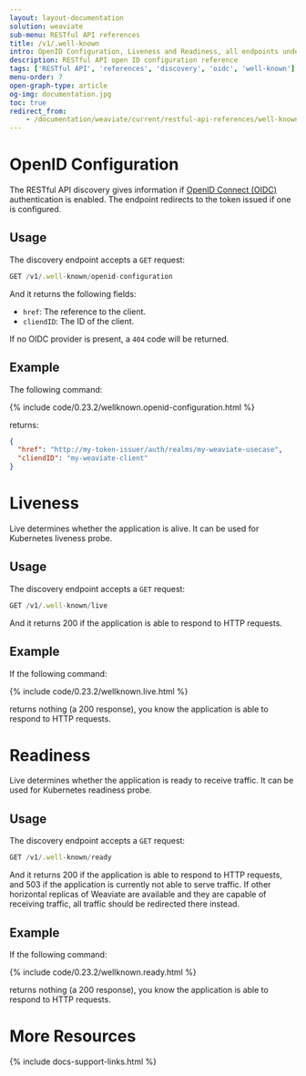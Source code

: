 ```yaml
---
layout: layout-documentation
solution: weaviate
sub-menu: RESTful API references
title: /v1/.well-known
intro: OpenID Configuration, Liveness and Readiness, all endpoints under the .well-known endpoint, give you information about the configuration and status of the Weaviate instance.
description: RESTful API open ID configuration reference
tags: ['RESTful API', 'references', 'discovery', 'oidc', 'well-known']
menu-order: 7
open-graph-type: article
og-img: documentation.jpg
toc: true
redirect_from:
    - /documentation/weaviate/current/restful-api-references/well-known.html
---
```


# OpenID Configuration
The RESTful API discovery gives information if [OpenID Connect (OIDC)](../configuration/authentication.html#openid-connect-oidc) authentication is enabled. The endpoint redirects to the token issued if one is configured.

## Usage

The discovery endpoint accepts a `GET` request:

```js
GET /v1/.well-known/openid-configuration
```

And it returns the following fields:
- `href`: The reference to the client.
- `cliendID`: The ID of the client.

If no OIDC provider is present, a `404` code will be returned.
  
## Example
The following command:

{% include code/0.23.2/wellknown.openid-configuration.html %}

returns:

```json
{
  "href": "http://my-token-issuer/auth/realms/my-weaviate-usecase",
  "cliendID": "my-weaviate-client"
}
```

# Liveness

Live determines whether the application is alive. It can be used for Kubernetes liveness probe.

## Usage

The discovery endpoint accepts a `GET` request:

```js
GET /v1/.well-known/live
```

And it returns 200 if the application is able to respond to HTTP requests.
  
## Example
If the following command:

{% include code/0.23.2/wellknown.live.html %}

returns nothing (a 200 response), you know the application is able to respond to HTTP requests.

# Readiness

Live determines whether the application is ready to receive traffic. It can be used for Kubernetes readiness probe.

## Usage

The discovery endpoint accepts a `GET` request:

```js
GET /v1/.well-known/ready
```

And it returns 200 if the application is able to respond to HTTP requests, and 503 if the application is currently not able to serve traffic. If other horizontal replicas of Weaviate are available and they are capable of receiving traffic, all traffic should be redirected there instead.
  
## Example
If the following command:

{% include code/0.23.2/wellknown.ready.html %}

returns nothing (a 200 response), you know the application is able to respond to HTTP requests.

# More Resources

{% include docs-support-links.html %}